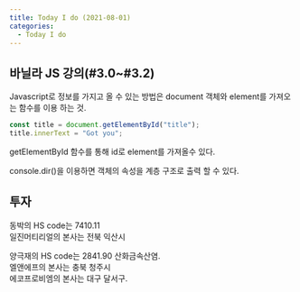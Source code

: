 ```yaml
---
title: Today I do (2021-08-01)
categories:
  - Today I do
---
```


## 바닐라 JS 강의(#3.0~#3.2)

Javascript로 정보를 가지고 올 수 있는 방법은 document 객체와 element를 가져오는 함수를 이용 하는 것.

```javascript
const title = document.getElementById("title");
title.innerText = "Got you";
```

getElementById 함수를 통해 id로 element를 가져올수 있다.

console.dir()을 이용하면 객체의 속성을 계층 구조로 출력 할 수 있다.

## 투자

동박의 HS code는 7410.11<br>
일진머티리얼의 본사는 전북 익산시

양극재의 HS code는 2841.90 산화금속산염.<br>
엘앤에프의 본사는 충북 청주시<br>
에코프로비엠의 본사는 대구 달서구.
